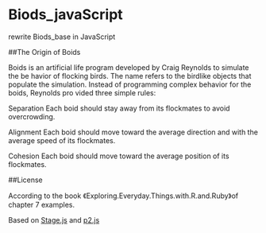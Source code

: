 # Biods_javaScript
rewrite Biods_base in JavaScript

##The Origin of Boids

Boids is an artificial life program developed by Craig Reynolds to simulate the be­ 
havior of flocking birds. The name refers to the birdlike objects that populate the 
simulation. Instead of programming complex behavior for the boids, Reynolds pro­ 
vided three simple rules: 

Separation 
     Each boid should stay away from its flockmates to avoid overcrowding. 

Alignment 
     Each boid should move toward the average direction and with the average speed 
     of its flockmates. 

Cohesion 
     Each boid should move toward the average position of its flockmates. 

##License

According to the book 《Exploring.Everyday.Things.with.R.and.Ruby》of chapter 7 examples.

Based on [Stage.js](https://github.com/shakiba/stage.js) and [p2.js](https://github.com/schteppe/p2.js)
